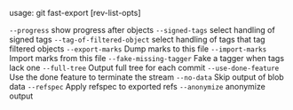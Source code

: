 usage: git fast-export [rev-list-opts]

   `--progress` <n>        show progress after <n> objects
   `--signed-tags` <mode>  select handling of signed tags
   `--tag-of-filtered-object` <mode>
                          select handling of tags that tag filtered objects
   `--export-marks` <file>
                          Dump marks to this file
   `--import-marks` <file>
                          Import marks from this file
   `--fake-missing-tagger`
                          Fake a tagger when tags lack one
   `--full-tree`           Output full tree for each commit
   `--use-done-feature`    Use the done feature to terminate the stream
   `--no-data`             Skip output of blob data
   `--refspec` <refspec>   Apply refspec to exported refs
   `--anonymize`           anonymize output

